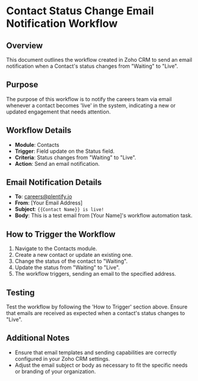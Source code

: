 # Contact Status Change Email Notification Workflow

## Overview

This document outlines the workflow created in Zoho CRM to send an email notification when a Contact's status changes from "Waiting" to "Live".

## Purpose

The purpose of this workflow is to notify the careers team via email whenever a contact becomes 'live' in the system, indicating a new or updated engagement that needs attention.

## Workflow Details

- **Module**: Contacts
- **Trigger**: Field update on the Status field.
- **Criteria**: Status changes from "Waiting" to "Live".
- **Action**: Send an email notification.

## Email Notification Details

- **To**: careers@plentify.io
- **From**: [Your Email Address]
- **Subject**: `{{Contact Name}} is live!`
- **Body**: This is a test email from [Your Name]'s workflow automation task.

## How to Trigger the Workflow

1. Navigate to the Contacts module.
2. Create a new contact or update an existing one.
3. Change the status of the contact to "Waiting".
4. Update the status from "Waiting" to "Live".
5. The workflow triggers, sending an email to the specified address.

## Testing

Test the workflow by following the 'How to Trigger' section above. Ensure that emails are received as expected when a contact's status changes to "Live".

## Additional Notes

- Ensure that email templates and sending capabilities are correctly configured in your Zoho CRM settings.
- Adjust the email subject or body as necessary to fit the specific needs or branding of your organization.
